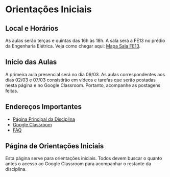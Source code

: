 # Orientações Iniciais

## Local e Horários

As aulas serão terças e quintas das 16h às 18h. A sala será a FE13 no prédio da Engenharia Elétrica. Veja como chegar aqui: [Mapa Sala FE13](https://goo.gl/maps/5yYgkFSJNVvKFuoV8).

## Início das Aulas

A primeira aula presencial será no dia 09/03. As aulas correspondentes aos dias 02/03 e 07/03 consistirão em vídeos e tarefas que serão postadas nesta página e no Google Classroom. Portanto, acompanhe as postagens feitas.

## Endereços Importantes

* [Página Principal da Disciplina](/home)
* [Google Classroom](https://classroom.google.com/u/0/c/NTgyNDQ0NDk1Mzg4)
* [FAQ](faq.md)

## Página de Orientações Iniciais

Esta página serve para orientações iniciais. Todos devem buscar o quanto antes o acesso ao Google Classroom para acompanhar o restante da disciplina.